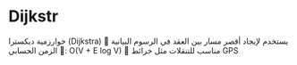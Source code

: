 # Dijkstr
خوارزمية ديكسترا (Dijkstra)
🔹 يستخدم لإيجاد أقصر مسار بين العقد في الرسوم البيانية
🔹 الزمن الحسابي: O(V + E log V)
🔹 مناسب للتنقلات مثل خرائط GPS

